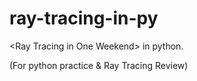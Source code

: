 # ray-tracing-in-py

\<Ray Tracing in One Weekend\> in python. 

(For python practice & Ray Tracing Review)
